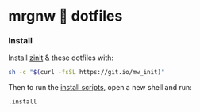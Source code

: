 # mrgnw  dotfiles

### Install
Install [zinit](https://github.com/zdharma/zinit) & these dotfiles with:

```sh
sh -c "$(curl -fsSL https://git.io/mw_init)"
```

Then to run the [install scripts](init), open a new shell and run:

```
.install
```

